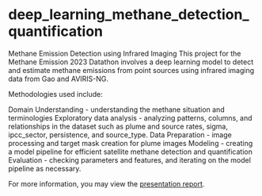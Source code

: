 # deep_learning_methane_detection_quantification
Methane Emission Detection using Infrared Imaging
This project for the Methane Emission 2023 Datathon involves a deep learning model to detect and estimate methane emissions from point sources using infrared imaging data from Gao and AVIRIS-NG.

Methodologies used include:

Domain Understanding - understanding the methane situation and terminologies
Exploratory data analysis - analyzing patterns, columns, and relationships in the dataset such as plume and source rates, sigma, ipcc_sector, persistence, and source_type.
Data Preparation - image processing and target mask creation for plume images
Modeling - creating a model pipeline for efficient satellite methane detection and quantification
Evaluation - checking parameters and features, and iterating on the model pipeline as necessary.

For more information, you may view the [presentation report](https://drive.google.com/file/d/1WefO-ixbw0ERmaPcvMA59nhsCODaKK6F/view?usp=share_link).

